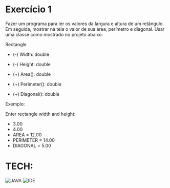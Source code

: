 # Exercício 1
Fazer um programa para ler os valores da largura e altura de um retângulo. Em seguida, mostrar na tela o valor de sua área, perímetro e diagonal.
Usar uma classe como mostrado no projeto abaixo:

Rectangle
* (-) Width: double
* (-) Height: double

* (+) Area(): double
* (+) Perimeter(): double
* (+) Diagonal(): double

Exemplo:

Enter rectangle width and height:
- 3.00
- 4.00
- AREA = 12.00
- PERIMETER = 14.00
- DIAGONAL = 5.00

# TECH:

![JAVA](https://i.ibb.co/Xkf17zS/java.png)
![IDE](https://i.ibb.co/njMWJXP/eclipse-icon-1-3778a4cbe978d8dfd73c091706e26aa6c57c65aa-removebg-preview.png)
